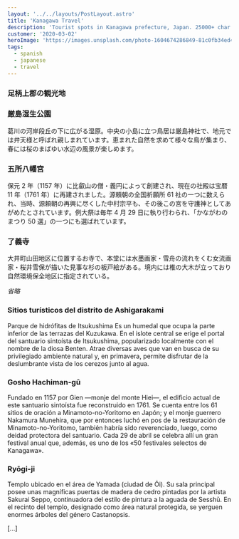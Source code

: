 ```yaml
---
layout: '../../layouts/PostLayout.astro'
title: 'Kanagawa Travel'
description: 'Tourist spots in Kanagawa prefecture, Japan. 25000+ char'
customer: '2020-03-02'
heroImage: 'https://images.unsplash.com/photo-1604674286849-81c0fb34ed4c?ixlib=rb-4.0.3&ixid=MnwxMjA3fDB8MHxwaG90by1wYWdlfHx8fGVufDB8fHx8&auto=format&fit=crop&w=1674&q=80'
tags:
  - spanish
  - japanese
  - travel
---
```


### 足柄上郡の観光地

### 厳島湿生公園

葛川の河岸段丘の下に広がる湿原。中央の小島に立つ鳥居は厳島神社で、地元では弁天様と呼ばれ親しまれています。恵まれた自然を求めて様々な鳥が集まり、春には桜のまばゆい水辺の風景が楽しめます。

### 五所八幡宮

保元 2 年（1157 年）に比叡山の僧・義円によって創建され、現在の社殿は宝暦 11 年（1761 年）に再建されました。源頼朝の全国祈願所 61 社の一つに数えられ、当時、源頼朝の再興に尽くした中村宗平も、その後この宮を守護神としてあがめたとされています。例大祭は毎年 4 月 29 日に執り行わられ、「かながわのまつり 50 選」の一つにも選ばれています。

### 了義寺

大井町山田地区に位置するお寺で、本堂には水墨画家・雪舟の流れをくむ女流画家・桜井雪保が描いた見事な杉の板戸絵がある。境内には椎の大木が立っており自然環境保全地区に指定されている。

_省略_

### Sitios turísticos del distrito de Ashigarakami

Parque de hidrófitas de Itsukushima
Es un humedal que ocupa la parte inferior de las terrazas del Kuzukawa. En el islote central se erige el portal del santuario sintoísta de Itsukushima, popularizado localmente con el nombre de la diosa Benten. Atrae diversas aves que van en busca de su privilegiado ambiente natural y, en primavera, permite disfrutar de la deslumbrante vista de los cerezos junto al agua.

### Gosho Hachiman-gū

Fundado en 1157 por Gien —monje del monte Hiei—, el edificio actual de este santuario sintoísta fue reconstruido en 1761. Se cuenta entre los 61 sitios de oración a Minamoto-no-Yoritomo en Japón; y el monje guerrero Nakamura Munehira, que por entonces luchó en pos de la restauración de Minamoto-no-Yoritomo, también habría sido reverenciado, luego, como deidad protectora del santuario. Cada 29 de abril se celebra allí un gran festival anual que, además, es uno de los «50 festivales selectos de Kanagawa».

### Ryōgi-ji

Templo ubicado en el área de Yamada (ciudad de Ōi). Su sala principal posee unas magníficas puertas de madera de cedro pintadas por la artista Sakurai Seppo, continuadora del estilo de pintura a la aguada de Sesshū. En el recinto del templo, designado como área natural protegida, se yerguen enormes árboles del género Castanopsis.

[...]
